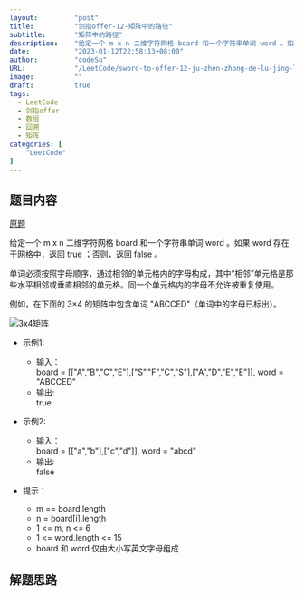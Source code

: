 ```yaml
---
layout:         "post"
title:          "剑指offer-12-矩阵中的路径"
subtitle:       "矩阵中的路径"
description:    "给定一个 m x n 二维字符网格 board 和一个字符串单词 word 。如果 word 存在于网格中，返回 true ；否则，返回 false"
date:           "2023-01-12T22:58:13+08:00"
author:         "codeSu"
URL:            "/LeetCode/sword-to-offer-12-ju-zhen-zhong-de-lu-jing-lcof"
image:          ""
draft:          true
tags:
  - LeetCode
  - 剑指offer
  - 数组
  - 回溯
  - 矩阵
categories: [
    "LeetCode"
]
---
```


## 题目内容

[原题](https://leetcode.cn/problems/ju-zhen-zhong-de-lu-jing-lcof/?favorite=xb9nqhhg)

给定一个 m x n 二维字符网格 board 和一个字符串单词 word 。如果 word 存在于网格中，返回 true ；否则，返回 false 。

单词必须按照字母顺序，通过相邻的单元格内的字母构成，其中“相邻”单元格是那些水平相邻或垂直相邻的单元格。同一个单元格内的字母不允许被重复使用。

例如，在下面的 3×4 的矩阵中包含单词 "ABCCED"（单词中的字母已标出）。

![3x4矩阵](https://assets.leetcode.com/uploads/2020/11/04/word2.jpg)

- 示例1:
  - 输入：\
    board = [["A","B","C","E"],["S","F","C","S"],["A","D","E","E"]], word = "ABCCED"
  - 输出: \
    true

- 示例2:
  - 输入：\
    board = [["a","b"],["c","d"]], word = "abcd"
  - 输出: \
    false

- 提示：
  - m == board.length
  - n = board[i].length
  - 1 <= m, n <= 6
  - 1 <= word.length <= 15
  - board 和 word 仅由大小写英文字母组成

## 解题思路
